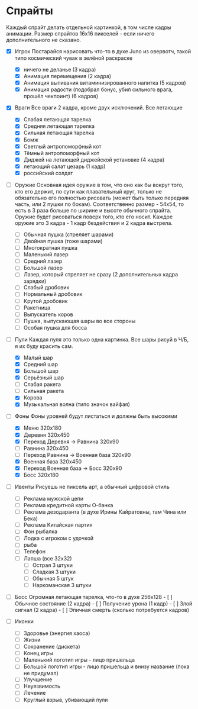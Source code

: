 # Спрайты

Каждый спрайт делать отдельной картинкой, в том числе кадры анимации. Размер
спрайтов 16х16 пикселей - если ничего дополнительного не сказано.

- [x] Игрок
      Постарайся нарисовать что-то в духе Juno из овервотч, такой типо
      космический чувак в зелёной раскраске
    - [x] ничего не деланье (3 кадра)
    - [x] Анимация перемещения (2 кадра)
    - [x] Анимация выпивания витаминизированного напитка (5 кадров)
    - [x] Анимация радости (подобрал бонус, убил сильного врага, прошёл чекпоинт) (6 кадров)

- [x] Враги
      Все враги 2 кадра, кроме двух исключений. Все летающие
    - [x] Слабая летающая тарелка
    - [x] Средняя летающая тарелка
    - [x] Сильная летающая тарелка
    - [x] Бомж
    - [x] Светлый антропоморфный кот
    - [x] Тёмный антропоморфный кот
    - [x] Диджей на летающей диджейской установке (4 кадра)
    - [x] летающий салат цезарь (1 кадр)
    - [x] российский солдат

- [ ] Оружие
      Основная идея оружие в том, что оно как бы вокруг того, кто его держит,
      по сути как плавательный круг, только не обязательно его полностью
      рисовать (может быть только передняя часть, или 2 пушки по бокам).
      Соответственно размер - 54х54, то есть в 3 раза больше по ширине и высоте
      обычного спрайта. Оружие будет рисоваться поверх того, кто его носит.
      Каждое оружие это 3 кадра - 1 кадр бездействия и 2 кадра выстрела.
    - [ ] Обычная пушка (стреляет шарами)
    - [ ] Двойная пушка (тоже шарами)
    - [ ] Многократная пушка
    - [ ] Маленький лазер
    - [ ] Средний лазер
    - [ ] Большой лазер
    - [ ] Лазер, который стреляет не сразу (2 дополнительных кадра зарядки)
    - [ ] Слабый дробовик
    - [ ] Нормальный дробовик
    - [ ] Крутой дробовик
    - [ ] Ракетница
    - [ ] Выпускатель коров
    - [ ] Пушка, выпускающая шары во все стороны
    - [ ] Особая пушка для босса

- [ ] Пули
      Каждая пуля это только одна картинка.
      Все шары рисуй в Ч/Б, я их буду красить сам.
    - [x] Малый шар
    - [x] Средний шар
    - [x] Большой шар
    - [x] Серьёзный шар
    - [ ] Слабая ракета
    - [ ] Сильная ракета
    - [x] Корова
    - [x] Музыкальная волна (типо значок вайфая)

- [ ] Фоны
      Фоны уровней будут листаться и должны быть высокими
    - [x] Меню 320x180
    - [x] Деревня 320x450
    - [x] Переход Деревня -> Равнина 320x90
    - [ ] Равнина 320x450
    - [ ] Переход Равнина -> Военная база 320x90
    - [x] Военная база 320x450
    - [x] Переход Военная база -> Босс 320x90
    - [x] Босс 320x180

- [ ] Ивенты
      Рисуешь не пиксель арт, а обычный цифровой стиль
    - [ ] Реклама мужской цепи
    - [ ] Реклама кредитной карты О-банка
    - [ ] Реклама дезодаранта (в духе Ирины Кайратовны, там Чина или Бека)
    - [ ] Реклама Китайская партия
    - [ ] Фон рыбалка
    - [ ] Лодка с игроком с удочкой
    - [ ] рыба
    - [ ] Телефон
    - [ ] Лапша (все 32х32)
        - [ ] Острая 3 штуки
        - [ ] Сладкая 3 штуки
        - [ ] Обычная 5 штук
        - [ ] Наркоманская 3 штуки

- [ ] Босс
      Огромная летающая тарелка, что-то в духе 256х128
      - [ ] Обычное состояние (2 кадра)
      - [ ] Получение урона (1 кадр)
      - [ ] Злой сигнал (2 кадра)
      - [ ] Эпичная смерть (сколько потребуется кадров)

- [ ] Иконки
    - [ ] Здоровье (энергия хаоса)
    - [ ] Жизни
    - [ ] Сохранение (дискета)
    - [ ] Конец игры
    - [ ] Маленький логотип игры - лицо пришельца
    - [ ] Большой логотип игры - лицо пришельца и внизу название (пока не придумал)
    - [ ] Улучшение
    - [ ] Неуязвимость
    - [ ] Лечение
    - [ ] Круглый взрыв, убивающий пули
